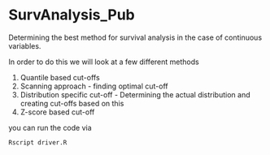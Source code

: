# SurvAnalysis_Pub
Determining the best method for survival analysis in the case of continuous variables.

In order to do this we will look at a few different methods

1. Quantile based cut-offs
2. Scanning approach - finding optimal cut-off
3. Distribution specific cut-off - Determining the actual distribution and creating cut-offs based on this
4. Z-score based cut-off


you can run the code via 

```Rscript driver.R ```

